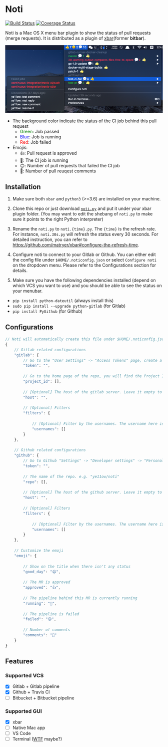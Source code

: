 # Noti

[![Build Status](https://travis-ci.org/ye11ow/noti.svg?branch=master)](https://travis-ci.org/ye11ow/noti)
[![Coverage Status](https://coveralls.io/repos/github/ye11ow/noti/badge.svg?branch=master)](https://coveralls.io/github/ye11ow/noti?branch=master)

Noti is a Mac OS X menu bar plugin to show the status of pull requests (merge requests). It is distributed as a plugin of [xbar](https://xbarapp.com/)(former **bitbar**).

![Tutorial](https://github.com/ye11ow/noti/blob/main/docs/images/Bitbar.png?raw=true)

* The background color indicate the status of the CI job behind this pull request
    * <font color="Green">Green</font>: Job passed
    * <font color="blue">Blue</font>: Job is running
    * <font color="red">Red</font>: Job failed
* Emojis:
    * 👍: Pull request is approved
    * 🏃: The CI job is running
    * 🙃: Number of pull requests that failed the CI job
    * 💬: Number of pull reuqest comments

## Installation
1. Make sure both `xbar` and `python3` (>=3.6) are installed on your machine.

1. Clone this repo or just download [`noti.py`](https://raw.githubusercontent.com/ye11ow/noti/master/noti.py) and put it under your xbar plugin folder. (You may want to edit the shebang of `noti.py` to make sure it points to the right Python interpreter)

1. Rename the `noti.py` to `noti.{time}.py`. The `{time}` is the refresh rate. For instance, `noti.30s.py` will refresh the status every 30 seconds. For detailed instruction, you can refer to https://github.com/matryer/xbar#configure-the-refresh-time.

1. Configure noti to connect to your Gitlab or Github. You can either edit the config file under `$HOME/.noticonfig.json` or select `Configure noti` on the dropdown menu. Please refer to the Configurations section for details.

1. Make sure you have the following dependencies installed (depend on which VCS you want to use) and you should be able to see the status on your menubar.

* `pip install python-dateutil` (always install this)
* `sudo pip install --upgrade python-gitlab` (for Gitlab)
* `pip install PyGithub` (for Github)

## Configurations

```javascript
// Noti will automatically create this file under $HOME/.noticonfig.json if it doesn't exist
{
    // Gitlab related configurations
    "gitlab": {
        // Go to the "User Settings" -> "Access Tokens" page, create a Personal Access Token with "api" Scopes
        "token": "",

        // Go to the home page of the repo, you will find the Project ID under the name of the repo (in grey).
        "project_id": [],

        // [Optional] The host of the gitlab server. Leave it empty to use the public Gitlab server.
        "host": "",

        // [Optional] Filters
        "filters": {
            
            // [Optional] Filter by the usernames. The username here is the @ ID
            "usernames": []
        }
    },

    // Github related configurations
    "github": {
        // Go to Github "Settings" -> "Developer settings" -> "Personal access tokens" and "Generate new token" with "repo" scopes
        "token": "",

        // The name of the repo. e.g. "ye11ow/noti"
        "repo": [],

        // [Optional] The host of the github server. Leave it empty to use the public Github server.
        "host": "",

        // [Optional] Filters
        "filters": {
            
            // [Optional] Filter by the usernames. The username here is the ID. e.g. https://github.com/ye11ow ye11ow is the username.
            "usernames": []
        }
    },

    // Customize the emoji
    "emoji": {

        // Show on the title when there isn't any status
        "good_day": "😃",

        // The MR is approved
        "approved": "👍",

        // The pipeline behind this MR is currently running
        "running": "🏃",

        // The pipeline is failed
        "failed": "🙃",

        // Number of comments
        "comments": "💬"
    }
}
```

## Features

### Supported VCS

- [X] Gitlab + Gitlab pipeline
- [X] Github + Travis CI
- [ ] Bitbucket + Bitbucket pipeline

### Supported GUI

- [X] xbar
- [ ] Native Mac app
- [ ] VS Code
- [ ] Terminal ([WTF](https://wtfutil.com/) maybe?)
